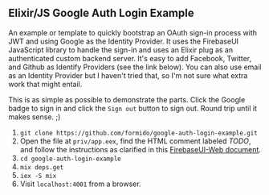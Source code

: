 Elixir/JS Google Auth Login Example
-------------------------

An example or template to quickly bootstrap an OAuth sign-in process
with JWT and using Google as the Identity Provider. It uses the
FirebaseUI JavaScript library to handle the sign-in and uses an Elixir
plug as an authenticated custom backend server. It's easy to add
Facebook, Twitter, and Github as Identify Providers (see the link
below). You can also use email as an Identity Provider but I haven't
tried that, so I'm not sure what extra work that might entail.

This is as simple as possible to demonstrate the parts. Click the
Google badge to sign in and click the `Sign out` button to sign out.
Round trip until it makes sense. ;)

1. `git clone https://github.com/formido/google-auth-login-example.git`
2. Open the file at `priv/app.eex`, find the HTML comment labeled *TODO*,
   and follow the instructions as clarified in this
   [FirebaseUI-Web document](https://github.com/firebase/FirebaseUI-Web).
2. `cd google-auth-login-example`
3. `mix deps.get`
4. `iex -S mix`
5. Visit `localhost:4001` from a browser.
